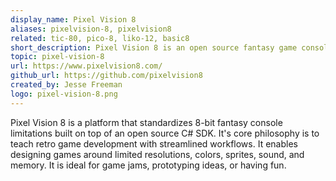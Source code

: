 ```yaml
---
display_name: Pixel Vision 8
aliases: pixelvision-8, pixelvision8
related: tic-80, pico-8, liko-12, basic8
short_description: Pixel Vision 8 is an open source fantasy game console for building authentic 8-bit games.
topic: pixel-vision-8
url: https://www.pixelvision8.com/
github_url: https://github.com/pixelvision8
created_by: Jesse Freeman
logo: pixel-vision-8.png
---
```

Pixel Vision 8 is a platform that standardizes 8-bit fantasy console limitations built on top of an open source C# SDK. It's core philosophy is to teach retro game development with streamlined workflows. It enables designing games around limited resolutions, colors, sprites, sound, and memory. It is ideal for game jams, prototyping ideas, or having fun.
